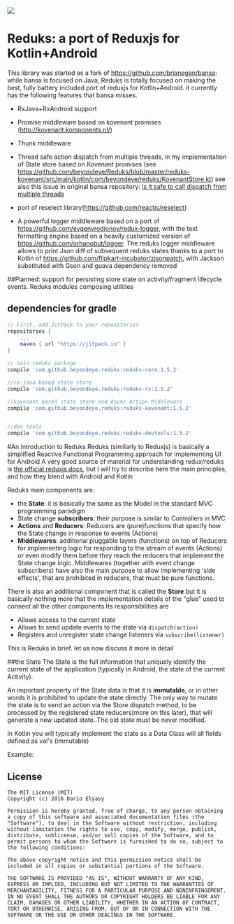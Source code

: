 [![](https://jitpack.io/v/beyondeye/reduks.svg)](https://jitpack.io/#beyondeye/reduks)

# Reduks: a port of Reduxjs for Kotlin+Android

This library was started as a fork of https://github.com/brianegan/bansa: while bansa is focused on Java, Reduks is totally focused on making the best, fully battery included port of reduxjs for Kotlin+Android.
it currently has the following features that bansa misses.

 - RxJava+RxAndroid support
 
 - Promise middleware based on kovenant promises (http://kovenant.komponents.nl/)
 
 - Thunk middleware
 
 - Thread safe action dispatch from multiple threads, in my implementation of State store based on Kovenant promises
  (see https://github.com/beyondeye/Reduks/blob/master/reduks-kovenant/src/main/kotlin/com/beyondeye/reduks/KovenantStore.kt)
   see also this issue in original bansa repository: [Is it safe to call dispatch from multiple threads](https://github.com/brianegan/bansa/issues/24)

 - port of reselect library(https://github.com/reactjs/reselect)
 
 - A powerful logger middleware based on a port of https://github.com/evgenyrodionov/redux-logger, with the text
  formatting engine based on a heavily customized version of https://github.com/orhanobut/logger. 
  The reduks logger middleware allows to print Json diff of subsequent reduks states  thanks to a port to Kotlin of https://github.com/flipkart-incubator/zjsonpatch, with Jackson substituted with Gson and guava dependency removed

##Planned:
support for persisting store state on activity/fragment lifecycle events. Reduks modules composing utilities

## dependencies for gradle
```groovy
// First, add JitPack to your repositories
repositories {
    ...
    maven { url "https://jitpack.io" }
}

// main reduks package
compile 'com.github.beyondeye.reduks:reduks-core:1.5.2'

//rx-java based state store
compile 'com.github.beyondeye.reduks:reduks-rx:1.5.2'

//kovenant based state store and Async Action Middleware
compile 'com.github.beyondeye.reduks:reduks-kovenant:1.5.2'


//dev tools
compile 'com.github.beyondeye.reduks:reduks-devtools:1.5.2'

```

#An introduction to Reduks
Reduks (similarly to Reduxjs) is basically a simplified Reactive Functional Programming approach for implementing UI for Android
A very good source of material for understanding redux/reduks is [the official reduxjs docs](http://redux.js.org/), but I will try to describe here the main principles, and how they blend with Android and Kotlin

Reduks main components are:

* the __State__: it is basically the same as the Model in the  standard MVC programming paradigm
* State change __subscribers__: their purpose is similar to Controllers in  MVC 
* __Actions__ and __Reducers__: Reducers are (pure)functions that specify how the State change in response to events (Actions)
* __Middlewares__: additional pluggable layers (functions) on top of Reducers for implementing logic for responding to the stream of events (Actions) or even modify them before they reach the reducers that implement the State change logic.
 Middlewares (together with event change subscribers) have also the main purpose to allow implementing 'side effects', that are prohibited in reducers, that must be pure functions.

There is also an additional component that is called the __Store__ but it is basically nothing more that the implementation details of the "glue" used to connect all the other components
Its responsibilities are 

* Allows access to the current state
* Allows to send update events to the state  via `dispatch(action)`
* Registers and unregister state change listeners via `subscribe(listener)`

This is Reduks in brief. let us now discuss it more in detail

##the State
The State is the full information that uniquely identify the current state of the application (typically in Android, the state of the current Activity).

An important property of the State data is that it is __immutable__, or in other words it is prohibited to update the state directly. The only way to mutate the 
state is to send an action via the Store dispatch method, to be processed by the registered state reducers(more on this later), that will generate a new updated state. The old state must be never modified.

In Kotlin  you will typically implement the state as a Data Class will all fields defined as val's (immutable)

Example:

## License

~~~
The MIT License (MIT)
Copyright (c) 2016 Dario Elyasy

Permission is hereby granted, free of charge, to any person obtaining a copy of this software and associated documentation files (the "Software"), to deal in the Software without restriction, including without limitation the rights to use, copy, modify, merge, publish, distribute, sublicense, and/or sell copies of the Software, and to permit persons to whom the Software is furnished to do so, subject to the following conditions:

The above copyright notice and this permission notice shall be included in all copies or substantial portions of the Software.

THE SOFTWARE IS PROVIDED "AS IS", WITHOUT WARRANTY OF ANY KIND, EXPRESS OR IMPLIED, INCLUDING BUT NOT LIMITED TO THE WARRANTIES OF MERCHANTABILITY, FITNESS FOR A PARTICULAR PURPOSE AND NONINFRINGEMENT. IN NO EVENT SHALL THE AUTHORS OR COPYRIGHT HOLDERS BE LIABLE FOR ANY CLAIM, DAMAGES OR OTHER LIABILITY, WHETHER IN AN ACTION OF CONTRACT, TORT OR OTHERWISE, ARISING FROM, OUT OF OR IN CONNECTION WITH THE SOFTWARE OR THE USE OR OTHER DEALINGS IN THE SOFTWARE.
~~~
